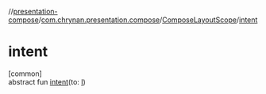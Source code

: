 //[presentation-compose](../../../index.md)/[com.chrynan.presentation.compose](../index.md)/[ComposeLayoutScope](index.md)/[intent](intent.md)

# intent

[common]\
abstract fun [intent](intent.md)(to: [I](index.md))
